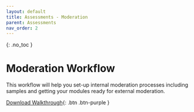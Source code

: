 ```yaml
---
layout: default
title: Assessments - Moderation
parent: Assessments
nav_order: 2
---
```


{: .no_toc }

# Moderation Workflow
This workflow will help you set-up internal moderation processes including samples and getting your modules ready for external moderation.

[Download Walkthrough](https://ssu-my.sharepoint.com/:w:/g/personal/martin_reid_solent_ac_uk/ESCfEV0Iia1FuEIJmBE23FsB12bpN2EwPr4TNn80By8FFw?e=hkdtyM){: .btn .btn-purple } 
